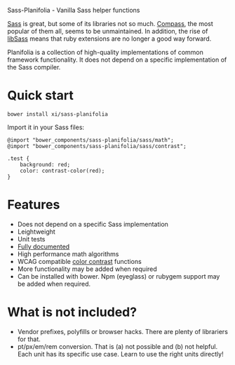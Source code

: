 Sass-Planifolia - Vanilla Sass helper functions

[Sass](http://sass-lang.com/) is great, but some of its libraries not so much.
[Compass](http://compass-style.org/), the most popular of them all, seems to be
unmaintained. In addition, the rise of [libSass](http://sass-lang.com/libsass)
means that ruby extensions are no longer a good way forward.

Planifolia is a collection of high-quality implementations of common framework
functionality. It does not depend on a specific implementation of the Sass
compiler.

# Quick start

    bower install xi/sass-planifolia

Import it in your Sass files:

    @import "bower_components/sass-planifolia/sass/math";
    @import "bower_components/sass-planifolia/sass/contrast";

    .test {
        background: red;
        color: contrast-color(red);
    }

# Features

-   Does not depend on a specific Sass implementation
-   Leightweight
-   Unit tests
-   [Fully documented](https://xi.github.io/sass-planifolia/)
-   High performance math algorithms
-   WCAG compatible [color contrast](www.w3.org/TR/WCAG20/#contrast-ratiodef)
    functions
-   More functionality may be added when required
-   Can be installed with bower. Npm (eyeglass) or rubygem support may be added
    when required.

# What is not included?

-   Vendor prefixes, polyfills or browser hacks. There are plenty of librariers
    for that.
-   pt/px/em/rem conversion. That is (a) not possible and (b) not helpful. Each
    unit has its specific use case. Learn to use the right units directly!
